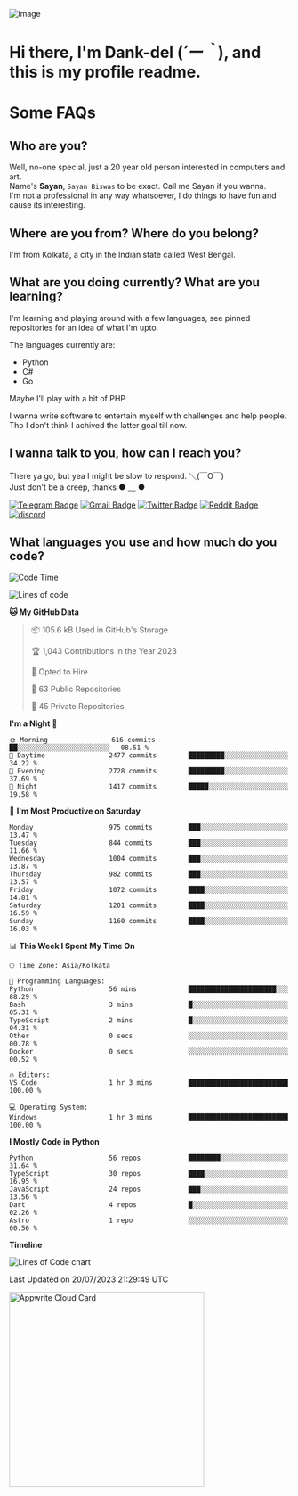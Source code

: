 ![image](https://user-images.githubusercontent.com/63096193/125182844-29f20800-e22f-11eb-8dc9-b0f2d29647bb.png)

# **Hi there, I'm Dank-del (*´ー｀*), and this is my profile readme.**
<!--  [![Profile views](https://gpvc.arturio.dev/dank-del)](https://github.com/dank-del) -->
# Some FAQs

## **Who are you?**

Well, no-one special, just a 20 year old person interested in computers and art. \
Name's **Sayan**, `Sayan Biswas` to be exact. Call me Sayan if you wanna. \
I'm not a professional in any way whatsoever, I do things to have fun and cause its interesting.

## **Where are you from? Where do you belong?**

I'm from Kolkata, a city in the Indian state called West Bengal.

## **What are you doing currently? What are you learning?**

I'm learning and playing around with a few languages, see pinned repositories for an idea of what I'm upto.

The languages currently are:

- Python
- C#
- Go

Maybe I'll play with a bit of PHP

I wanna write software to entertain myself with challenges and help people. \
Tho I don't think I achived the latter goal till now.

<!--## **Eww, I see a weeb profile.**

Can't help it, it's the best way to hide my face on this account
> Why do people hate weebs .-.

## **Cool, what more interests you?**

My interests are quite, weird. They're scattered all over the place. \
I've been fascinated by music and have studied it since the age of 6, I've performed on stage and on air but yeah now I've been away from that. I specialize in key instruments. \
Another thing that interests me is Media Production, aka, working with audio, video and broadcasting media.

> I just like art in general. also feeds the reason of me being obsessed with Japanese drawings (⋟ ﹏ ⋞)-->

## **I wanna talk to you, how can I reach you?**

There ya go, but yea I might be slow to respond. ＼(￣O￣) \
Just don't be a creep, thanks ● ﹏ ●

[![Telegram Badge](https://img.shields.io/badge/-dank_as_fuck-1ca0f1?style=flat-square&logo=telegram&logoColor=white&link=https://t.me/dank_as_fuck)](https://t.me/dank_as_fuck)
[![Gmail Badge](https://img.shields.io/badge/-sayan@asia.com-c14438?style=flat-square&logo=Gmail&logoColor=white&link=mailto:sayan@asia.com)](mailto:sayan@asia.com)
[![Twitter Badge](https://img.shields.io/twitter/follow/TheDankDel?style=social)](https://twitter.com/TheDankDel)
[![Reddit Badge](https://img.shields.io/reddit/user-karma/combined/dank_as_fuck_?style=social)](https://www.reddit.com/user/dank_as_fuck_/)
[![discord](https://discord-md-badge.vercel.app/api/shield/506536929152466945?style=social)](https://discordapp.com/users/506536929152466945)

## **What languages you use and how much do you code?**

<!--START_SECTION:waka-->
![Code Time](http://img.shields.io/badge/Code%20Time-1%2C196%20hrs%2036%20mins-blue)

![Lines of code](https://img.shields.io/badge/From%20Hello%20World%20I%27ve%20Written-4.5%20million%20lines%20of%20code-blue)

**🐱 My GitHub Data** 

> 📦 105.6 kB Used in GitHub's Storage 
 > 
> 🏆 1,043 Contributions in the Year 2023
 > 
> 💼 Opted to Hire
 > 
> 📜 63 Public Repositories 
 > 
> 🔑 45 Private Repositories 
 > 
**I'm a Night 🦉** 

```text
🌞 Morning                616 commits         ██░░░░░░░░░░░░░░░░░░░░░░░   08.51 % 
🌆 Daytime                2477 commits        █████████░░░░░░░░░░░░░░░░   34.22 % 
🌃 Evening                2728 commits        █████████░░░░░░░░░░░░░░░░   37.69 % 
🌙 Night                  1417 commits        █████░░░░░░░░░░░░░░░░░░░░   19.58 % 
```
📅 **I'm Most Productive on Saturday** 

```text
Monday                   975 commits         ███░░░░░░░░░░░░░░░░░░░░░░   13.47 % 
Tuesday                  844 commits         ███░░░░░░░░░░░░░░░░░░░░░░   11.66 % 
Wednesday                1004 commits        ███░░░░░░░░░░░░░░░░░░░░░░   13.87 % 
Thursday                 982 commits         ███░░░░░░░░░░░░░░░░░░░░░░   13.57 % 
Friday                   1072 commits        ████░░░░░░░░░░░░░░░░░░░░░   14.81 % 
Saturday                 1201 commits        ████░░░░░░░░░░░░░░░░░░░░░   16.59 % 
Sunday                   1160 commits        ████░░░░░░░░░░░░░░░░░░░░░   16.03 % 
```


📊 **This Week I Spent My Time On** 

```text
🕑︎ Time Zone: Asia/Kolkata

💬 Programming Languages: 
Python                   56 mins             ██████████████████████░░░   88.29 % 
Bash                     3 mins              █░░░░░░░░░░░░░░░░░░░░░░░░   05.31 % 
TypeScript               2 mins              █░░░░░░░░░░░░░░░░░░░░░░░░   04.31 % 
Other                    0 secs              ░░░░░░░░░░░░░░░░░░░░░░░░░   00.78 % 
Docker                   0 secs              ░░░░░░░░░░░░░░░░░░░░░░░░░   00.52 % 

🔥 Editors: 
VS Code                  1 hr 3 mins         █████████████████████████   100.00 % 

💻 Operating System: 
Windows                  1 hr 3 mins         █████████████████████████   100.00 % 
```

**I Mostly Code in Python** 

```text
Python                   56 repos            ████████░░░░░░░░░░░░░░░░░   31.64 % 
TypeScript               30 repos            ████░░░░░░░░░░░░░░░░░░░░░   16.95 % 
JavaScript               24 repos            ███░░░░░░░░░░░░░░░░░░░░░░   13.56 % 
Dart                     4 repos             █░░░░░░░░░░░░░░░░░░░░░░░░   02.26 % 
Astro                    1 repo              ░░░░░░░░░░░░░░░░░░░░░░░░░   00.56 % 
```



**Timeline**

![Lines of Code chart](https://raw.githubusercontent.com/Dank-del/Dank-del/main/assets/bar_graph.png)


 Last Updated on 20/07/2023 21:29:49 UTC
<!--END_SECTION:waka-->

<!--## **Can I stalk your spotify?**

Um sure.

![OwO Spotify](https://spotify-recently-played-readme.vercel.app/api?user=31fdrsslnr7nvq4ytqwtw7c4rxfm&count=5)-->

<a href="https://cloud.appwrite.io/card/64773257171d49803c27">
	<img width="350" src="https://cloud.appwrite.io/v1/cards/cloud?userId=64773257171d49803c27" alt="Appwrite Cloud Card" />
</a>
